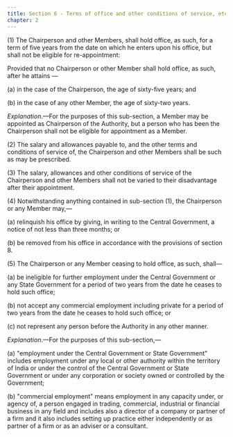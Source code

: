 ```yaml
---
title: Section 6 - Terms of office and other conditions of service, etc., of Chairperson and Members
chapter: 2
---
```


(1) The Chairperson and other Members, shall hold office, as such, for a term of five years from the date on which he enters upon his office, but shall not be eligible for re-appointment:

Provided that no Chairperson or other Member shall hold office, as such, after he attains —

(a) in the case of the Chairperson, the age of sixty-five years; and

(b) in the case of any other Member, the age of sixty-two years.

*Explanation*.—For the purposes of this sub-section, a Member may be appointed as Chairperson of the Authority, but a person who has been the Chairperson shall not be eligible for appointment as a Member.

(2) The salary and allowances payable to, and the other terms and conditions of service of, the Chairperson and other Members shall be such as may be prescribed.

(3) The salary, allowances and other conditions of service of the Chairperson and other Members shall not be varied to their disadvantage after their appointment.

(4) Notwithstanding anything contained in sub-section (1), the Chairperson or any Member may,—

(a) relinquish his office by giving, in writing to the Central Government, a notice of not less than three months; or 

(b) be removed from his office in accordance with the provisions of section 8.

(5) The Chairperson or any Member ceasing to hold office, as such, shall—

(a) be ineligible for further employment under the Central Government or any State Government for a period of two years from the date he ceases to hold such office;

(b) not accept any commercial employment including private for a period of two years from the date he ceases to hold such office; or

(c) not represent any person before the Authority in any other manner.

*Explanation*.—For the purposes of this sub-section,—

(a) "employment under the Central Government or State Government" includes employment under any local or other authority within the territory of India or under the control of the Central Government or State Government or under any corporation or society owned or controlled by the Government;

(b) "commercial employment" means employment in any capacity under, or agency of, a person engaged in trading, commercial, industrial or financial business in any field and includes also a director of a company or partner of a firm and it also includes setting up practice either independently or as partner of a firm or as an adviser or a consultant.


